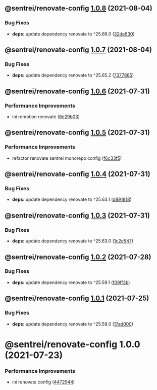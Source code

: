 ## @sentrei/renovate-config [1.0.8](https://github.com/sentrei/sentrei/compare/@sentrei/renovate-config@1.0.7...@sentrei/renovate-config@1.0.8) (2021-08-04)

### Bug Fixes

- **deps:** update dependency renovate to ^25.66.0 ([32de630](https://github.com/sentrei/sentrei/commit/32de63060252578fd681895214f8903e46fad533))

## @sentrei/renovate-config [1.0.7](https://github.com/sentrei/sentrei/compare/@sentrei/renovate-config@1.0.6...@sentrei/renovate-config@1.0.7) (2021-08-04)

### Bug Fixes

- **deps:** update dependency renovate to ^25.65.2 ([7377885](https://github.com/sentrei/sentrei/commit/737788585e4175a9c0b86292208aea35c570c682))

## @sentrei/renovate-config [1.0.6](https://github.com/sentrei/sentrei/compare/@sentrei/renovate-config@1.0.5...@sentrei/renovate-config@1.0.6) (2021-07-31)

### Performance Improvements

- ini remotion renovate ([6e29b03](https://github.com/sentrei/sentrei/commit/6e29b0398e141ef906adf2acbfb67b6a3339502c))

## @sentrei/renovate-config [1.0.5](https://github.com/sentrei/sentrei/compare/@sentrei/renovate-config@1.0.4...@sentrei/renovate-config@1.0.5) (2021-07-31)

### Performance Improvements

- refactor renovate sentrei monorepo config ([f6c33f5](https://github.com/sentrei/sentrei/commit/f6c33f5b5ad822dcaf0f042f5e9cf09b378afbe2))

## @sentrei/renovate-config [1.0.4](https://github.com/sentrei/sentrei/compare/@sentrei/renovate-config@1.0.3...@sentrei/renovate-config@1.0.4) (2021-07-31)

### Bug Fixes

- **deps:** update dependency renovate to ^25.63.1 ([d891818](https://github.com/sentrei/sentrei/commit/d8918181799be7ef90683cd4880152d71d56d619))

## @sentrei/renovate-config [1.0.3](https://github.com/sentrei/sentrei/compare/@sentrei/renovate-config@1.0.2...@sentrei/renovate-config@1.0.3) (2021-07-31)

### Bug Fixes

- **deps:** update dependency renovate to ^25.63.0 ([1c2e547](https://github.com/sentrei/sentrei/commit/1c2e5471e802e7656fcadfdcf7bb2c47447ce9b7))

## @sentrei/renovate-config [1.0.2](https://github.com/sentrei/sentrei/compare/@sentrei/renovate-config@1.0.1...@sentrei/renovate-config@1.0.2) (2021-07-28)

### Bug Fixes

- **deps:** update dependency renovate to ^25.59.1 ([f09ff3b](https://github.com/sentrei/sentrei/commit/f09ff3b654984d6b745fc4e8f08c54b99765340f))

## @sentrei/renovate-config [1.0.1](https://github.com/sentrei/sentrei/compare/@sentrei/renovate-config@1.0.0...@sentrei/renovate-config@1.0.1) (2021-07-25)

### Bug Fixes

- **deps:** update dependency renovate to ^25.58.0 ([17ad000](https://github.com/sentrei/sentrei/commit/17ad000f914f29f40866f0f2650a8f590eded411))

# @sentrei/renovate-config 1.0.0 (2021-07-23)

### Performance Improvements

- ini renovate config ([4472944](https://github.com/sentrei/sentrei/commit/4472944d8f51e1d5d3da7d32becf2f97110164e7))
